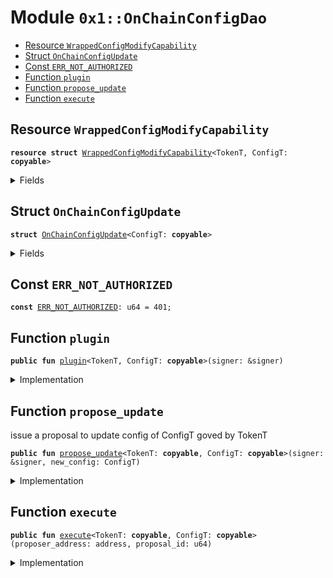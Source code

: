
<a name="0x1_OnChainConfigDao"></a>

# Module `0x1::OnChainConfigDao`



-  [Resource <code><a href="OnChainConfigDao.md#0x1_OnChainConfigDao_WrappedConfigModifyCapability">WrappedConfigModifyCapability</a></code>](#0x1_OnChainConfigDao_WrappedConfigModifyCapability)
-  [Struct <code><a href="OnChainConfigDao.md#0x1_OnChainConfigDao_OnChainConfigUpdate">OnChainConfigUpdate</a></code>](#0x1_OnChainConfigDao_OnChainConfigUpdate)
-  [Const <code><a href="OnChainConfigDao.md#0x1_OnChainConfigDao_ERR_NOT_AUTHORIZED">ERR_NOT_AUTHORIZED</a></code>](#0x1_OnChainConfigDao_ERR_NOT_AUTHORIZED)
-  [Function <code>plugin</code>](#0x1_OnChainConfigDao_plugin)
-  [Function <code>propose_update</code>](#0x1_OnChainConfigDao_propose_update)
-  [Function <code>execute</code>](#0x1_OnChainConfigDao_execute)


<a name="0x1_OnChainConfigDao_WrappedConfigModifyCapability"></a>

## Resource `WrappedConfigModifyCapability`



<pre><code><b>resource</b> <b>struct</b> <a href="OnChainConfigDao.md#0x1_OnChainConfigDao_WrappedConfigModifyCapability">WrappedConfigModifyCapability</a>&lt;TokenT, ConfigT: <b>copyable</b>&gt;
</code></pre>



<details>
<summary>Fields</summary>


<dl>
<dt>
<code>cap: <a href="Config.md#0x1_Config_ModifyConfigCapability">Config::ModifyConfigCapability</a>&lt;ConfigT&gt;</code>
</dt>
<dd>

</dd>
</dl>


</details>

<a name="0x1_OnChainConfigDao_OnChainConfigUpdate"></a>

## Struct `OnChainConfigUpdate`



<pre><code><b>struct</b> <a href="OnChainConfigDao.md#0x1_OnChainConfigDao_OnChainConfigUpdate">OnChainConfigUpdate</a>&lt;ConfigT: <b>copyable</b>&gt;
</code></pre>



<details>
<summary>Fields</summary>


<dl>
<dt>
<code>value: ConfigT</code>
</dt>
<dd>

</dd>
</dl>


</details>

<a name="0x1_OnChainConfigDao_ERR_NOT_AUTHORIZED"></a>

## Const `ERR_NOT_AUTHORIZED`



<pre><code><b>const</b> <a href="OnChainConfigDao.md#0x1_OnChainConfigDao_ERR_NOT_AUTHORIZED">ERR_NOT_AUTHORIZED</a>: u64 = 401;
</code></pre>



<a name="0x1_OnChainConfigDao_plugin"></a>

## Function `plugin`



<pre><code><b>public</b> <b>fun</b> <a href="OnChainConfigDao.md#0x1_OnChainConfigDao_plugin">plugin</a>&lt;TokenT, ConfigT: <b>copyable</b>&gt;(signer: &signer)
</code></pre>



<details>
<summary>Implementation</summary>


<pre><code><b>public</b> <b>fun</b> <a href="OnChainConfigDao.md#0x1_OnChainConfigDao_plugin">plugin</a>&lt;TokenT, ConfigT: <b>copyable</b>&gt;(signer: &signer) {
    <b>let</b> token_issuer = <a href="Token.md#0x1_Token_token_address">Token::token_address</a>&lt;TokenT&gt;();
    <b>assert</b>(<a href="Signer.md#0x1_Signer_address_of">Signer::address_of</a>(signer) == token_issuer, <a href="OnChainConfigDao.md#0x1_OnChainConfigDao_ERR_NOT_AUTHORIZED">ERR_NOT_AUTHORIZED</a>);
    <b>let</b> config_modify_cap = <a href="Config.md#0x1_Config_extract_modify_config_capability">Config::extract_modify_config_capability</a>&lt;ConfigT&gt;(signer);
    <b>let</b> cap = <a href="OnChainConfigDao.md#0x1_OnChainConfigDao_WrappedConfigModifyCapability">WrappedConfigModifyCapability</a>&lt;TokenT, ConfigT&gt; { cap: config_modify_cap };
    move_to(signer, cap);
}
</code></pre>



</details>

<a name="0x1_OnChainConfigDao_propose_update"></a>

## Function `propose_update`

issue a proposal to update config of ConfigT goved by TokenT


<pre><code><b>public</b> <b>fun</b> <a href="OnChainConfigDao.md#0x1_OnChainConfigDao_propose_update">propose_update</a>&lt;TokenT: <b>copyable</b>, ConfigT: <b>copyable</b>&gt;(signer: &signer, new_config: ConfigT)
</code></pre>



<details>
<summary>Implementation</summary>


<pre><code><b>public</b> <b>fun</b> <a href="OnChainConfigDao.md#0x1_OnChainConfigDao_propose_update">propose_update</a>&lt;TokenT: <b>copyable</b>, ConfigT: <b>copyable</b>&gt;(
    signer: &signer,
    new_config: ConfigT,
) {
    <a href="Dao.md#0x1_Dao_propose">Dao::propose</a>&lt;TokenT, <a href="OnChainConfigDao.md#0x1_OnChainConfigDao_OnChainConfigUpdate">OnChainConfigUpdate</a>&lt;ConfigT&gt;&gt;(
        signer,
        <a href="OnChainConfigDao.md#0x1_OnChainConfigDao_OnChainConfigUpdate">OnChainConfigUpdate</a> { value: new_config },
        <a href="Dao.md#0x1_Dao_min_action_delay">Dao::min_action_delay</a>&lt;TokenT&gt;(),
    );
}
</code></pre>



</details>

<a name="0x1_OnChainConfigDao_execute"></a>

## Function `execute`



<pre><code><b>public</b> <b>fun</b> <a href="OnChainConfigDao.md#0x1_OnChainConfigDao_execute">execute</a>&lt;TokenT: <b>copyable</b>, ConfigT: <b>copyable</b>&gt;(proposer_address: address, proposal_id: u64)
</code></pre>



<details>
<summary>Implementation</summary>


<pre><code><b>public</b> <b>fun</b> <a href="OnChainConfigDao.md#0x1_OnChainConfigDao_execute">execute</a>&lt;TokenT: <b>copyable</b>, ConfigT: <b>copyable</b>&gt;(
    proposer_address: address,
    proposal_id: u64,
) <b>acquires</b> <a href="OnChainConfigDao.md#0x1_OnChainConfigDao_WrappedConfigModifyCapability">WrappedConfigModifyCapability</a> {
    <b>let</b> <a href="OnChainConfigDao.md#0x1_OnChainConfigDao_OnChainConfigUpdate">OnChainConfigUpdate</a> { value } = <a href="Dao.md#0x1_Dao_extract_proposal_action">Dao::extract_proposal_action</a>&lt;
        TokenT,
        <a href="OnChainConfigDao.md#0x1_OnChainConfigDao_OnChainConfigUpdate">OnChainConfigUpdate</a>&lt;ConfigT&gt;,
    &gt;(proposer_address, proposal_id);
    <b>let</b> cap = borrow_global_mut&lt;<a href="OnChainConfigDao.md#0x1_OnChainConfigDao_WrappedConfigModifyCapability">WrappedConfigModifyCapability</a>&lt;TokenT, ConfigT&gt;&gt;(
        <a href="Token.md#0x1_Token_token_address">Token::token_address</a>&lt;TokenT&gt;(),
    );
    <a href="Config.md#0x1_Config_set_with_capability">Config::set_with_capability</a>(&<b>mut</b> cap.cap, value);
}
</code></pre>



</details>
